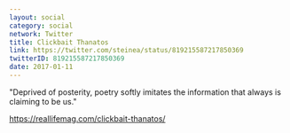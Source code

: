 ```yaml
---
layout: social
category: social
network: Twitter
title: Clickbait Thanatos
link: https://twitter.com/steinea/status/819215587217850369
twitterID: 819215587217850369
date: 2017-01-11
---
```


"Deprived of posterity, poetry softly imitates the information that always is claiming to be us."

<https://reallifemag.com/clickbait-thanatos/>
